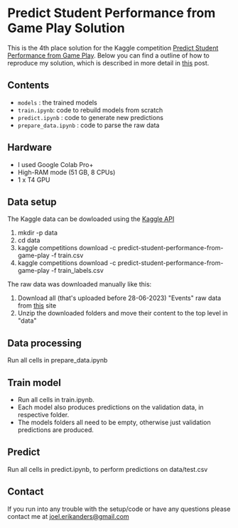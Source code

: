 # Predict Student Performance from Game Play Solution
This is the 4th place solution for the Kaggle competition [Predict Student Performance from Game Play](https://www.kaggle.com/competitions/predict-student-performance-from-game-play). Below you can find a outline of how to reproduce my solution, which is described in more detail in [this](https://www.kaggle.com/competitions/predict-student-performance-from-game-play/discussion/420349) post.

## Contents
- `models` : the trained models
- `train.ipynb`:  code to rebuild models from scratch
- `predict.ipynb` : code to generate new predictions
- `prepare_data.ipynb` : code to parse the raw data

## Hardware
- I used Google Colab Pro+
- High-RAM mode (51 GB, 8 CPUs)
- 1 x T4 GPU

## Data setup
The Kaggle data can be dowloaded using the [Kaggle API](https://github.com/Kaggle/kaggle-api)
1. mkdir -p data
2. cd data
3. kaggle competitions download -c predict-student-performance-from-game-play -f train.csv
4. kaggle competitions download -c predict-student-performance-from-game-play -f train_labels.csv

The raw data was downloaded manually like this:
1. Download all (that's uploaded before 28-06-2023) "Events" raw data from [this](https://fielddaylab.wisc.edu/opengamedata/) site
2. Unzip the downloaded folders and move their content to the top level in "data"

## Data processing
Run all cells in prepare_data.ipynb

## Train model
- Run all cells in train.ipynb.
- Each model also produces predictions on the validation data, in respective folder.
- The models folders all need to be empty, otherwise just validation predictions are produced.

## Predict
Run all cells in predict.ipynb, to perform predictions on data/test.csv 

## Contact
If you run into any trouble with the setup/code or have any questions please contact me at joel.erikanders@gmail.com
